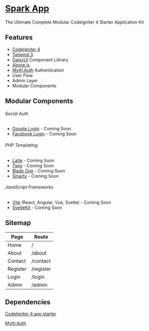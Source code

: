 # [**Spark App**](https://github.com/VASCOsoft-Web-Studio/Spark-App)

The Ultimate Complete Modular CodeIgniter 4 Starter Application Kit

## **Features**

- [CodeIgniter 4](https://codeigniter.com)
- [Tailwind 3](https://tailwindcss.com)
- [DaisyUI](https://daisyui.com) Component Library
- [Alpine.js](https://alpinejs.dev/)
- [Myth:Auth](https://github.com/lonnieezell/myth-auth) Authentication
- User Flow
- Admin Layer
- Modular Components

## **Modular Components**

###### Social Auth

- [Google Login](https://developers.google.com/identity) - Coming Soon
- [Facebook Login](https://developers.facebook.com/docs/facebook-login/) - Coming Soon

###### PHP Templating

- [Latte](https://latte.nette.org) - Coming Soon
- [Twig](https://twig.symfony.com) - Coming Soon
- [Blade One](https://github.com/EFTEC/BladeOne) - Coming Soon
- [Smarty](https://www.smarty.net) - Coming Soon

###### JavaScript Frameworks

- [Vite](https://vitejs.dev) (React, Angular, Vue, Svelte) - Coming Soon
- [SvelteKit](https://kit.svelte.dev) - Coming Soon

## **Sitemap**

| Page     | Route     |
| -------- | --------- |
| Home     | /         |
| About    | /about    |
| Contact  | /contact  |
| Register | /register |
| Login    | /login    |
| Admin    | /admin    |



## **Dependencies**

[CodeIgniter 4 app starter](https://github.com/codeigniter4/appstarter)

[Myth:Auth](https://github.com/lonnieezell/myth-auth)

